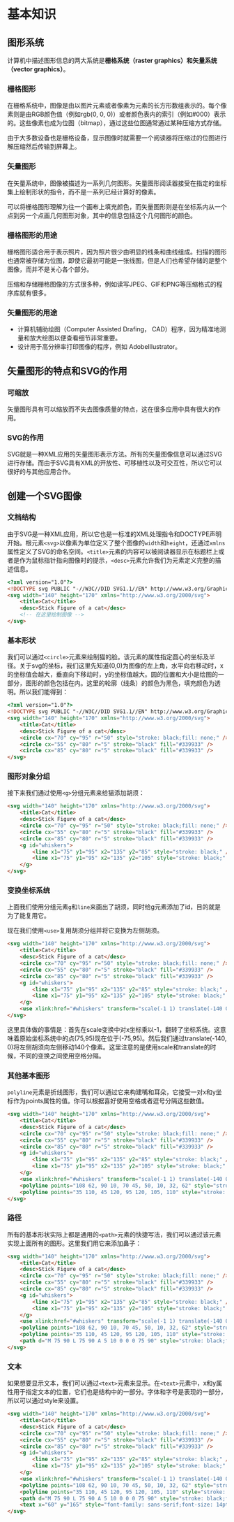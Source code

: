# 基本知识

## 图形系统

计算机中描述图形信息的两大系统是**栅格系统（raster graphics）**和**矢量系统（vector graphics）**。

### 栅格图形

在栅格系统中，图像是由以图片元素或者像素为元素的长方形数组表示的。每个像素则是由RGB颜色值（例如rgb(0, 0, 0)）或者颜色表内的索引（例如#000）表示的。这些像素也成为位图（bitmap），通过这些位图通常通过某种压缩方式存储。

由于大多数设备也是栅格设备，显示图像时就需要一个阅读器将压缩过的位图进行解压缩然后传输到屏幕上。

### 矢量图形

在矢量系统中，图像被描述为一系列几何图形。矢量图形阅读器接受在指定的坐标集上绘制形状的指令，而不是一系列已经计算好的像素。

可以将栅格图形理解为往一个画布上填充颜色，而矢量图形则是在坐标系内从一个点到另一个点画几何图形对象，其中的信息包括这个几何图形的颜色。

### 栅格图形的用途

栅格图形适合用于表示照片，因为照片很少由明显的线条和曲线组成。扫描的图形也通常被存储为位图，即使它最初可能是一张线图，但是人们也希望存储的是整个图像，而并不是关心各个部分。

压缩和存储栅格图像的方式很多种，例如读写JPEG、GIF和PNG等压缩格式的程序库就有很多。

### 矢量图形的用途

* 计算机辅助绘图（Computer Assisted Drafing， CAD）程序，因为精准地测量和放大绘图以便查看细节非常重要。
* 设计用于高分辨率打印图像的程序，例如 AdobeIllustrator。

## 矢量图形的特点和SVG的作用

### 可缩放

矢量图形具有可以缩放而不失去图像质量的特点，这在很多应用中具有很大的作用。

### SVG的作用

SVG就是一种XML应用的矢量图形表示方法。所有的矢量图像信息可以通过SVG进行存储。而由于SVG具有XML的开放性、可移植性以及可交互性，所以它可以很好的与其他应用合作。

## 创建一个SVG图像

### 文档结构

由于SVG是一种XML应用，所以它也是一标准的XML处理指令和DOCTYPE声明开始。根元素`<svg>`以像素为单位定义了整个图像的`width`和`height`，还通过`xmlns`属性定义了SVG的命名空间。`<title>`元素的内容可以被阅读器显示在标题栏上或者是作为鼠标指针指向图像时的提示，`<desc>`元素允许我们为元素定义完整的描述信息。

``` html
<?xml version="1.0"?>
<!DOCTYPE svg PUBLIC "-//W3C//DID SVG1.1//EN" http://www.w3.org/Graphics/SVG/1.1/DTD/svg11.dtd>
<svg width="140" height="170" xmlns="http://www.w3.org/2000/svg">
    <title>Cat</title>
    <desc>Stick Figure of a cat</desc>
    <!-- 在这里绘制图像 -->
</svg>
```

### 基本形状

我们可以通过`<circle>`元素来绘制猫的脸。该元素的属性指定圆心的坐标及半径。关于svg的坐标，我们这里先知道(0,0)为图像的左上角，水平向右移动时，x的坐标值会越大，垂直向下移动时，y的坐标值越大。圆的位置和大小是绘图的一部分，图形的颜色包括在内。这里的轮廓（线条）的颜色为黑色，填充颜色为透明。所以我们能得到：

``` html
<?xml version="1.0"?>
<!DOCTYPE svg PUBLIC "-//W3C//DID SVG1.1//EN" http://www.w3.org/Graphics/SVG/1.1/DTD/svg11.dtd>
<svg width="140" height="170" xmlns="http://www.w3.org/2000/svg">
    <title>Cat</title>
    <desc>Stick Figure of a cat</desc>
    <circle cx="70" cy="95" r="50" style="stroke: black;fill: none;" />
    <circle cx="55" cy="80" r="5" stroke="black" fill="#339933" />
    <circle cx="85" cy="80" r="5" stroke="black" fill="#339933" />
</svg>
```

### 图形对象分组

接下来我们通过使用`<g>`分组元素来给猫添加胡须：

``` html
<svg width="140" height="170" xmlns="http://www.w3.org/2000/svg">
    <title>Cat</title>
    <desc>Stick Figure of a cat</desc>
    <circle cx="70" cy="95" r="50" style="stroke: black;fill: none;" />
    <circle cx="55" cy="80" r="5" stroke="black" fill="#339933" />
    <circle cx="85" cy="80" r="5" stroke="black" fill="#339933" />
    <g id="whiskers">
        <line x1="75" y1="95" x2="135" y2="85" style="stroke: black;" />
        <line x1="75" y1="95" x2="135" y2="105" style="stroke: black;" />
    </g>
</svg>
```

### 变换坐标系统

上面我们使用分组元素`g`和`line`来画出了胡须，同时给g元素添加了id，目的就是为了能复用它。

现在我们使用`<use>`复用胡须分组并将它变换为左侧胡须。

``` html
<svg width="140" height="170" xmlns="http://www.w3.org/2000/svg">
    <title>Cat</title>
    <desc>Stick Figure of a cat</desc>
    <circle cx="70" cy="95" r="50" style="stroke: black;fill: none;" />
    <circle cx="55" cy="80" r="5" stroke="black" fill="#339933" />
    <circle cx="85" cy="80" r="5" stroke="black" fill="#339933" />
    <g id="whiskers">
        <line x1="75" y1="95" x2="135" y2="85" style="stroke: black;" />
        <line x1="75" y1="95" x2="135" y2="105" style="stroke: black;" />
    </g>
    <use xlink:href="#whiskers" transform="scale(-1 1) translate(-140 0)" />
</svg>
```

这里具体做的事情是：首先在scale变换中对x坐标乘以-1，翻转了坐标系统。这意味着原始坐标系统中的点(75,95)现在位于(-75,95)。然后我们通过translate(-140, 0)将左侧胡须向左侧移动140个像素。这里注意的是使用scale和translate的时候，不同的变换之间使用空格分隔。

### 其他基本图形

`polyline`元素是折线图形，我们可以通过它来构建嘴和耳朵，它接受一对x和y坐标作为points属性的值。你可以根据喜好使用空格或者逗号分隔这些数值。

``` html
<svg width="140" height="170" xmlns="http://www.w3.org/2000/svg">
    <title>Cat</title>
    <desc>Stick Figure of a cat</desc>
    <circle cx="70" cy="95" r="50" style="stroke: black;fill: none;" />
    <circle cx="55" cy="80" r="5" stroke="black" fill="#339933" />
    <circle cx="85" cy="80" r="5" stroke="black" fill="#339933" />
    <g id="whiskers">
        <line x1="75" y1="95" x2="135" y2="85" style="stroke: black;" />
        <line x1="75" y1="95" x2="135" y2="105" style="stroke: black;" />
    </g>
    <use xlink:href="#whiskers" transform="scale(-1 1) translate(-140 0)" />
    <polyline points="108 62, 90 10, 70 45, 50, 10, 32, 62" style="stroke: black;fill: none;" />
    <polyline points="35 110, 45 120, 95 120, 105, 110" style="stroke: black;fill: none;" />
</svg>
```

### 路径

所有的基本形状实际上都是通用的`<path>`元素的快捷写法，我们可以通过该元素实现上面所有的图形。这里我们用它来添加鼻子：

``` html
<svg width="140" height="170" xmlns="http://www.w3.org/2000/svg">
    <title>Cat</title>
    <desc>Stick Figure of a cat</desc>
    <circle cx="70" cy="95" r="50" style="stroke: black;fill: none;" />
    <circle cx="55" cy="80" r="5" stroke="black" fill="#339933" />
    <circle cx="85" cy="80" r="5" stroke="black" fill="#339933" />
    <g id="whiskers">
        <line x1="75" y1="95" x2="135" y2="85" style="stroke: black;" />
        <line x1="75" y1="95" x2="135" y2="105" style="stroke: black;" />
    </g>
    <use xlink:href="#whiskers" transform="scale(-1 1) translate(-140 0)" />
    <polyline points="108 62, 90 10, 70 45, 50, 10, 32, 62" style="stroke: black;fill: none;" />
    <polyline points="35 110, 45 120, 95 120, 105, 110" style="stroke: black;fill: none;" />
    <path d="M 75 90 L 75 90 A 5 10 0 0 0 75 90" style="stroke: black;fill:#ffcccc" />
</svg>
```

### 文本

如果想要显示文本，我们可以通过`<text>`元素来显示。在`<text>`元素中，x和y属性用于指定文本的位置，它们也是结构中的一部分。字体和字号是表现的一部分，所以可以通过style来设置。

``` html
<svg width="140" height="170" xmlns="http://www.w3.org/2000/svg">
    <title>Cat</title>
    <desc>Stick Figure of a cat</desc>
    <circle cx="70" cy="95" r="50" style="stroke: black;fill: none;" />
    <circle cx="55" cy="80" r="5" stroke="black" fill="#339933" />
    <circle cx="85" cy="80" r="5" stroke="black" fill="#339933" />
    <g id="whiskers">
        <line x1="75" y1="95" x2="135" y2="85" style="stroke: black;" />
        <line x1="75" y1="95" x2="135" y2="105" style="stroke: black;" />
    </g>
    <use xlink:href="#whiskers" transform="scale(-1 1) translate(-140 0)" />
    <polyline points="108 62, 90 10, 70 45, 50, 10, 32, 62" style="stroke: black;fill: none;" />
    <polyline points="35 110, 45 120, 95 120, 105, 110" style="stroke: black;fill: none;" />
    <path d="M 75 90 L 75 90 A 5 10 0 0 0 75 90" style="stroke: black;fill:#ffcccc" />
    <text x="60" y="165" style="font-family: sans-serif;font-size: 14pt;stroke:none; fill: black;">Cat</text>
</svg>
```